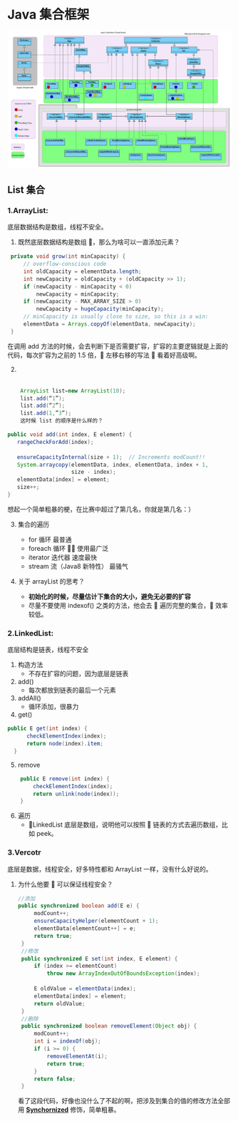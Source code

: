 # Java 集合框架

<!--图片来源于网络，如有侵权，请联系删除-->

![java集合框架图](../../images/java_collections_frame.png)

## List 集合

### 1.ArrayList:

底层数据结构是数组，线程不安全。

1. 既然底层数据结构是数组 ，那么为啥可以一直添加元素？

```java
 private void grow(int minCapacity) {
     // overflow-conscious code
     int oldCapacity = elementData.length;
     int newCapacity = oldCapacity + (oldCapacity >> 1);
     if (newCapacity - minCapacity < 0)
         newCapacity = minCapacity;
     if (newCapacity - MAX_ARRAY_SIZE > 0)
         newCapacity = hugeCapacity(minCapacity);
     // minCapacity is usually close to size, so this is a win:
     elementData = Arrays.copyOf(elementData, newCapacity);
 }
```

在调用 add 方法的时候，会去判断下是否需要扩容，扩容的主要逻辑就是上面的代码，每次扩容为之前的 1.5 倍， 左移右移的写法  看着好高级啊。

2.

```java

    ArrayList list=new ArrayList(10);
    list.add(“1”);
    list.add(“2”);
    list.add(1,”3”);
    这时候 list 的顺序是什么样的？
```

```java
public void add(int index, E element) {
   rangeCheckForAdd(index);

   ensureCapacityInternal(size + 1);  // Increments modCount!!
   System.arraycopy(elementData, index, elementData, index + 1,
                    size - index);
   elementData[index] = element;
   size++;
}
```

想起一个简单粗暴的梗，在比赛中超过了第几名，你就是第几名：）

3. 集合的遍历

   - for 循环 最普通
   - foreach 循环  使用最广泛
   - iterator 迭代器 速度最快
   - stream 流（Java8 新特性） 最骚气

4. 关于 arrayList 的思考？

   - **初始化的时候，尽量估计下集合的大小，避免无必要的扩容**
   - 尽量不要使用 indexof() 之类的方法，他会去  遍历完整的集合， 效率较低。

### 2.LinkedList:

底层结构是链表，线程不安全

1. 构造方法
   - 不存在扩容的问题，因为底层是链表
2. add()
   - 每次都放到链表的最后一个元素
3. addAll()
   - 循环添加，很暴力
4. get()

```java
public E get(int index) {
      checkElementIndex(index);
      return node(index).item;
  }
```

5. remove

```java
    public E remove(int index) {
        checkElementIndex(index);
        return unlink(node(index));
    }
```

6. 遍历
   - LinkedList 底层是数组，说明他可以按照  链表的方式去遍历数组，比如 peek。

### 3.Vercotr

底层是数据，线程安全，好多特性都和 ArrayList 一样，没有什么好说的。

1. 为什么他要  可以保证线程安全？

   ```java
   //添加
   public synchronized boolean add(E e) {
        modCount++;
        ensureCapacityHelper(elementCount + 1);
        elementData[elementCount++] = e;
        return true;
    }
    //修改
    public synchronized E set(int index, E element) {
        if (index >= elementCount)
            throw new ArrayIndexOutOfBoundsException(index);

        E oldValue = elementData(index);
        elementData[index] = element;
        return oldValue;
    }
    //删除
    public synchronized boolean removeElement(Object obj) {
        modCount++;
        int i = indexOf(obj);
        if (i >= 0) {
            removeElementAt(i);
            return true;
        }
        return false;
    }
   ```

   看了这段代码，好像也没什么了不起的啊，把涉及到集合的值的修改方法全部用 **[Synchornized](sync_reentrantLock.md)** 修饰，简单粗暴。

